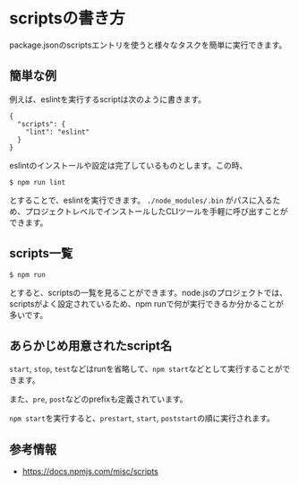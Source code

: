 # scriptsの書き方

package.jsonのscriptsエントリを使うと様々なタスクを簡単に実行できます。

## 簡単な例

例えば、eslintを実行するscriptは次のように書きます。

```
{
  "scripts": {
    "lint": "eslint"
  }
}
```

eslintのインストールや設定は完了しているものとします。この時、

```
$ npm run lint
```

とすることで、eslintを実行できます。 `./node_modules/.bin` がパスに入るため、プロジェクトレベルでインストールしたCLIツールを手軽に呼び出すことができます。

## scripts一覧

```
$ npm run
```

とすると、scriptsの一覧を見ることができます。node.jsのプロジェクトでは、scriptsがよく設定されているため、npm runで何が実行できるか分かることが多いです。

## あらかじめ用意されたscript名

`start`, `stop`, `test`などはrunを省略して、`npm start`などとして実行することができます。

また、`pre`, `post`などのprefixも定義されています。

`npm start`を実行すると、`prestart`, `start`, `poststart`の順に実行されます。





## 参考情報

- https://docs.npmjs.com/misc/scripts
